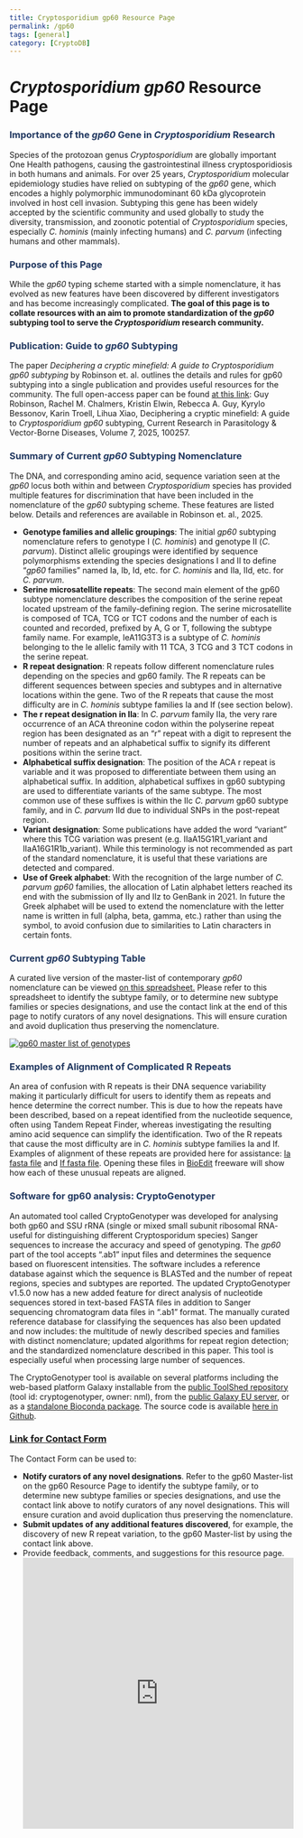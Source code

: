```yaml
---
title: Cryptosporidium gp60 Resource Page
permalink: /gp60
tags: [general]
category: [CryptoDB]
---
```

<style>

div.method-details {
  margin: 2em;
}

h3 {
  color: #213860;
}

</style>

<h1><i>Cryptosporidium gp60</i> Resource Page</h1>

<div class="static-content"> 

<h3>Importance of the <i>gp60</i> Gene in <i>Cryptosporidium</i> Research</h3>
Species of the protozoan genus <i>Cryptosporidium</i> are globally important One Health pathogens, causing the gastrointestinal illness cryptosporidiosis in both humans and animals. For over 25 years, <i>Cryptosporidium</i> molecular epidemiology studies have relied on subtyping of the <i>gp60</i> gene, which encodes a highly polymorphic immunodominant 60 kDa glycoprotein involved in host cell invasion. Subtyping this gene has been widely accepted by the scientific community and used globally to study the diversity, transmission, and zoonotic potential of <i>Cryptosporidium</i> species, especially <i>C. hominis</i> (mainly infecting humans) and <i>C. parvum</i> (infecting humans and other mammals).

<h3>Purpose of this Page</h3>
While the <i>gp60</i> typing scheme started with a simple nomenclature, it has evolved as new features have been discovered by different investigators and has become increasingly complicated. <b>The goal of this page is to collate resources with an aim to promote standardization of the <i>gp60</i> subtyping tool to serve the <i>Cryptosporidium</i> research community.</b>

<h3>Publication: Guide to <i>gp60</i> Subtyping</h3>
The paper <i>Deciphering a cryptic minefield: A guide to Cryptosporidium gp60 subtyping</i> by Robinson et. al. outlines the details and rules for gp60 subtyping into a single publication and provides useful resources for the community. The full open-access paper can be found <a href="https://doi.org/10.1016/j.crpvbd.2025.100257" target="_blank">at this link</a>: Guy Robinson, Rachel M. Chalmers, Kristin Elwin, Rebecca A. Guy, Kyrylo Bessonov, Karin Troell, Lihua Xiao, Deciphering a cryptic minefield: A guide to <i>Cryptosporidium gp60</i> subtyping, Current Research in Parasitology & Vector-Borne Diseases, Volume 7, 2025, 100257.

<h3>Summary of Current <i>gp60</i> Subtyping Nomenclature</h3>
The DNA, and corresponding amino acid, sequence variation seen at the <i>gp60</i> locus both within and between <i>Cryptosporidium</i> species has provided multiple features for discrimination that have been included in the nomenclature of the <i>gp60</i> subtyping scheme. These features are listed below. Details and references are available in Robinson et. al., 2025.
       <ul>
        <li><b>Genotype families and allelic groupings</b>: The initial <i>gp60</i> subtyping nomenclature refers to genotype I (<i>C. hominis</i>) and genotype II (<i>C. parvum</i>). Distinct allelic groupings were identified by sequence polymorphisms extending the species designations I and II to define “<i>gp60</i> families” named Ia, Ib, Id, etc. for <i>C. hominis</i> and IIa, IId, etc. for <i>C. parvum</i>.</li>
        <li><b>Serine microsatellite repeats</b>: The second main element of the gp60 subtype nomenclature describes the composition of the serine repeat located upstream of the family-defining region. The serine microsatellite is composed of TCA, TCG or TCT codons and the number of each is counted and recorded, prefixed by A, G or T, following the subtype family name. For example, IeA11G3T3 is a subtype of <i>C. hominis</i> belonging to the Ie allelic family with 11 TCA, 3 TCG and 3 TCT codons in the serine repeat.</li>
        <li><b>R repeat designation</b>: R repeats follow different nomenclature rules depending on the species and gp60 family. The R repeats can be different sequences between species and subtypes and in alternative locations within the gene. Two of the R repeats that cause the most difficulty are in <i>C. hominis</i> subtype families Ia and If (see section below).</li>
        <li><b>The r repeat designation in IIa</b>: In <i>C. parvum</i> family IIa, the very rare occurrence of an ACA threonine codon within the polyserine repeat region has been designated as an “r” repeat with a digit to represent the number of repeats and an alphabetical suffix to signify its different positions within the serine tract.</li>
        <li><b>Alphabetical suffix designation</b>: The position of the ACA r repeat is variable and it was proposed to differentiate between them using an alphabetical suffix. In addition, alphabetical suffixes in gp60 subtyping are used to differentiate variants of the same subtype. The most common use of these suffixes is within the IIc <i>C. parvum</i> gp60 subtype family, and in <i>C. parvum</i> IId due to individual SNPs in the post-repeat region.</li>
        <li><b>Variant designation</b>: Some publications have added the word “variant” where this TCG variation was present (e.g. IIaA15G1R1_variant and IIaA16G1R1b_variant). While this terminology is not recommended as part of the standard nomenclature, it is useful that these variations are detected and compared.</li>
        <li><b>Use of Greek alphabet</b>: With the recognition of the large number of <i>C. parvum gp60</i> families, the allocation of Latin alphabet letters reached its end with the submission of IIy and IIz to GenBank in 2021. In future the Greek alphabet will be used to extend the nomenclature with the letter name is written in full (alpha, beta, gamma, etc.) rather than using the symbol, to avoid confusion due to similarities to Latin characters in certain fonts.</li>
        </ul>

<h3>Current <i>gp60</i> Subtyping Table</h3>
A curated live version of the master-list of contemporary <i>gp60</i> nomenclature can be viewed <a href="https://outlookuga-my.sharepoint.com/:x:/g/personal/nkittur_uga_edu/EcrE-iaQ3ktNmd3Gs4RsjKAB5yJCj_6JWEOZwOp7uLnMDQ?e=HYELZ2" target="_blank">on this spreadsheet.</a> Please refer to this spreadsheet to identify the subtype family, or to determine new subtype families or species designations, and use the contact link at the end of this page to notify curators of any novel designations. This will ensure curation and avoid duplication thus preserving the nomenclature.

<a href="https://outlookuga-my.sharepoint.com/:x:/g/personal/nkittur_uga_edu/EcrE-iaQ3ktNmd3Gs4RsjKAB5yJCj_6JWEOZwOp7uLnMDQ?e=HYELZ2"><img src="{{'/assets/images/resources_tools/gp60_master_list_image.png'| absolute_url}}" alt="gp60 master list of genotypes"></a>


<h3>Examples of Alignment of Complicated R Repeats</h3>
An area of confusion with R repeats is their DNA sequence variability making it particularly difficult for users to identify them as repeats and hence determine the correct number. This is due to how the repeats have been described, based on a repeat identified from the nucleotide sequence, often using Tandem Repeat Finder, whereas investigating the resulting amino acid sequence can simplify the identification. Two of the R repeats that cause the most difficulty are in <i>C. hominis</i> subtype families Ia and If. Examples of alignment of these repeats are provided here for assistance: <a target="_blank" href="{{'/documents/gp60_Ia_R_repeat_alignment.fas' | absolute_url}}">Ia fasta file</a> and <a target="_blank" href="{{'/documents/gp60_If_R_repeat_alignment.fas' | absolute_url}}">If fasta file</a>. Opening these files in <a href="https://bioedit.software.informer.com/download/" target="_blank">BioEdit</a> freeware will show how each of these unusual repeats are aligned. 

<h3> Software for gp60 analysis: CryptoGenotyper</h3>
An automated tool called CryptoGenotyper was developed for analysing both gp60 and SSU rRNA (single or mixed small subunit ribosomal RNA- useful for distinguishing different Cryptosporidum species) Sanger sequences to increase the accuracy and speed of genotyping. The <i>gp60</i> part of the tool accepts “.ab1” input files and determines the sequence based on fluorescent intensities. The software includes a reference database against which the sequence is BLASTed and the number of repeat regions, species and subtypes are reported. The updated CryptoGenotyper v1.5.0 now has a new added feature for direct analysis of nucleotide sequences stored in text-based FASTA files in addition to Sanger sequencing chromatogram data files in “.ab1” format. The manually curated reference database for classifying the sequences has also been updated and now includes: the multitude of newly described species and families with distinct nomenclature; updated algorithms for repeat region detection; and the standardized nomenclature described in this paper. This tool is especially useful when processing large number of sequences.
<p>The CryptoGenotyper tool is available on several platforms including the web-based platform Galaxy installable from the <a href="https://toolshed.g2.bx.psu.edu/" target="_blank">public ToolShed repository</a> (tool id: cryptogenotyper, owner: nml), from the <a href="https://usegalaxy.eu/root?tool_id=CryptoGenotyper" target="_blank">public Galaxy EU server</a>, or as a <a href="https://anaconda.org/bioconda/cryptogenotyper" target="_blank">standalone Bioconda package</a>. The source code is available <a href="https://github.com/phac-nml/CryptoGenotyper" target="_blank">here in Github</a>.</p>

<h3> <a href="https://docs.google.com/forms/d/e/1FAIpQLSeUAcedO-I2b5IXXOW4p_iZGsoNkbROXA11_LHtVAJSZ1PTSQ/viewform?usp=header" target="_blank">Link for Contact Form</a></h3>
The Contact Form can be used to:
<ul>
<li><b>Notify curators of any novel designations</b>. Refer to the gp60 Master-list on the gp60 Resource Page to identify the subtype family, or to determine new subtype families or species designations, and use the contact link above to notify curators of any novel designations. This will ensure curation and avoid duplication thus preserving the nomenclature.</li>
<li><b>Submit updates of any additional features discovered</b>, for example, the discovery of new R repeat variation, to the gp60 Master-list by using the contact link above.</li>
<li>Provide feedback, comments, and suggestions for this resource page.</li>

<iframe width="640px" height="480px" src="https://forms.office.com/Pages/ResponsePage.aspx?id=HmwhqGNNUkOMO1D6HxR1sfSzFThO1v5EiUjn4NwIEKFUMEhVVjMxR05KU0tBOFZVMlRBMEM2SlJKNC4u&embed=true" frameborder="0" marginwidth="0" marginheight="0" style="border: none; max-width:100%; max-height:100vh" allowfullscreen webkitallowfullscreen mozallowfullscreen msallowfullscreen> </iframe>

